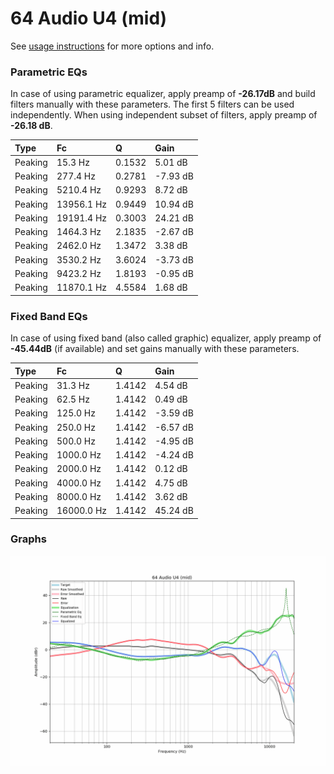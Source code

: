 # 64 Audio U4 (mid)
See [usage instructions](https://github.com/jaakkopasanen/AutoEq#usage) for more options and info.

### Parametric EQs
In case of using parametric equalizer, apply preamp of **-26.17dB** and build filters manually
with these parameters. The first 5 filters can be used independently.
When using independent subset of filters, apply preamp of **-26.18 dB**.

| Type    | Fc         |      Q | Gain     |
|:--------|:-----------|:-------|:---------|
| Peaking | 15.3 Hz    | 0.1532 | 5.01 dB  |
| Peaking | 277.4 Hz   | 0.2781 | -7.93 dB |
| Peaking | 5210.4 Hz  | 0.9293 | 8.72 dB  |
| Peaking | 13956.1 Hz | 0.9449 | 10.94 dB |
| Peaking | 19191.4 Hz | 0.3003 | 24.21 dB |
| Peaking | 1464.3 Hz  | 2.1835 | -2.67 dB |
| Peaking | 2462.0 Hz  | 1.3472 | 3.38 dB  |
| Peaking | 3530.2 Hz  | 3.6024 | -3.73 dB |
| Peaking | 9423.2 Hz  | 1.8193 | -0.95 dB |
| Peaking | 11870.1 Hz | 4.5584 | 1.68 dB  |

### Fixed Band EQs
In case of using fixed band (also called graphic) equalizer, apply preamp of **-45.44dB**
(if available) and set gains manually with these parameters.

| Type    | Fc         |      Q | Gain     |
|:--------|:-----------|:-------|:---------|
| Peaking | 31.3 Hz    | 1.4142 | 4.54 dB  |
| Peaking | 62.5 Hz    | 1.4142 | 0.49 dB  |
| Peaking | 125.0 Hz   | 1.4142 | -3.59 dB |
| Peaking | 250.0 Hz   | 1.4142 | -6.57 dB |
| Peaking | 500.0 Hz   | 1.4142 | -4.95 dB |
| Peaking | 1000.0 Hz  | 1.4142 | -4.24 dB |
| Peaking | 2000.0 Hz  | 1.4142 | 0.12 dB  |
| Peaking | 4000.0 Hz  | 1.4142 | 4.75 dB  |
| Peaking | 8000.0 Hz  | 1.4142 | 3.62 dB  |
| Peaking | 16000.0 Hz | 1.4142 | 45.24 dB |

### Graphs
![](./64%20Audio%20U4%20(mid).png)